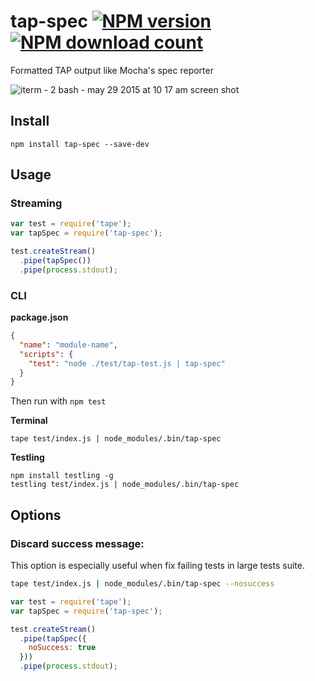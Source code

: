 # tap-spec [![NPM version](https://img.shields.io/npm/v/tap-spec.svg?style=flat-square)](https://www.npmjs.com/package/tap-spec) [![NPM download count](https://img.shields.io/npm/dm/tap-spec.svg?style=flat-square)](https://www.npmjs.com/package/tap-spec)

Formatted TAP output like Mocha's spec reporter

![iterm - 2 bash - may 29 2015 at 10 17 am screen shot](https://cloud.githubusercontent.com/assets/974723/7888261/03366236-05ec-11e5-9f94-d9c2707526b7.png)

## Install

```
npm install tap-spec --save-dev
```

## Usage

### Streaming

```js
var test = require('tape');
var tapSpec = require('tap-spec');

test.createStream()
  .pipe(tapSpec())
  .pipe(process.stdout);
```

### CLI

**package.json**

```json
{
  "name": "module-name",
  "scripts": {
    "test": "node ./test/tap-test.js | tap-spec"
  }
}
```

Then run with `npm test`

**Terminal**

```
tape test/index.js | node_modules/.bin/tap-spec
```

**Testling**

```
npm install testling -g
testling test/index.js | node_modules/.bin/tap-spec
```

## Options

### Discard success message:

This option is especially useful when fix failing tests in large tests suite.

```bash
tape test/index.js | node_modules/.bin/tap-spec --nosuccess
```

```js
var test = require('tape');
var tapSpec = require('tap-spec');

test.createStream()
  .pipe(tapSpec({
    noSuccess: true
  }))
  .pipe(process.stdout);
```
